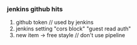 ### jenkins github hits
1. github token // used by jenkins
2. jenkins setting "cors block" "guest read auth"
3. new item -> free stayle // don't use pipeline 

